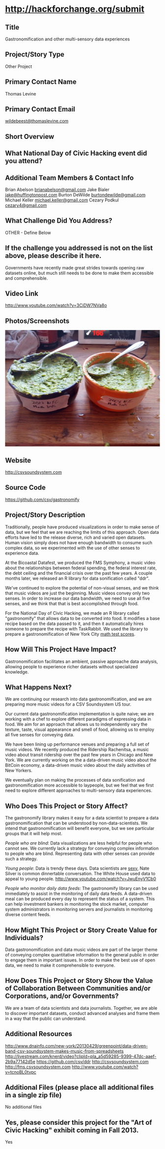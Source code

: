 http://hackforchange.org/submit
=======

## Title
Gastronomification and other multi-sensory data experiences

## Project/Story Type
Other Project

## Primary Contact Name
Thomas Levine

## Primary Contact Email
wildebeest@thomaslevine.com

## Short Overview

## What National Day of Civic Hacking event did you attend?

## Additional Team Members & Contact Info
Brian Abelson <brianabelson@gmail.com>
Jake Bialer <jake@huffingtonpost.com>
Burton DeWilde <burtondewilde@gmail.com>
Michael Keller <michael.keller@gmail.com>
Cezary Podkul <cezary4@gmail.com>

## What Challenge Did You Address?
OTHER - Define Below

## If the challenge you addressed is not on the list above, please describe it here.
Governments have recently made great strides towards opening raw datasets online,
but much still needs to be done to make them accessible and comprehensible.

## Video Link
http://www.youtube.com/watch?v=3CiDW7NVa8o

## Photos/Screenshots
![Two bowls of guacamole, one saying "2012 NYC Math Test Scores" and the other saying "2006 Math Test Scores"](data-guacamole.jpg)

## Website
http://csvsoundsystem.com

## Source Code
https://github.com/csv/gastronomify

## Project/Story Description
Traditionally, people have produced visualizations in order to make sense of data,
but we feel that we are reaching the limits of this approach. Open data efforts have
led to the release diverse, rich and varied open datasets. Human vision simply does
not have enough bandwidth to consume such complex data, so we experimented with the
use of other senses to experience data.

At the Bicoastal Datafest, we produced the FMS Symphony, a music video about the
relationships between federal spending, the federal interest rate, the debt ceiling
and the financial crisis over the past few years. A couple months later, we released
an R library for data sonification called "ddr".

We've continued to explore the potential of non-visual senses, and we think that
music videos are just the beginning. Music videos convey only two senses. In order
to increase our data bandwidth, we need to use all five senses, and we think that
that is best accomplished through food.

For the National Day of Civic Hacking, we made an R library called "gastronomify"
that allows data to be converted into food. It modifies a base recipe based on the
data passed to it, and then it automatically hires someone to prepare the recipe
with TaskRabbit. We used the library to prepare a gastronomification of New York
City [math test scores](https://data.cityofnewyork.us/Education/Math-Test-Results-2006-2012-District-All-Students/7yig-nj52).

## How Will This Project Have Impact?
Gastronomification facilitates an ambient, passive approache data analysis, allowing
people to experience richer datasets without specialized knowledge.

## What Happens Next?
We are continuing our research into data gastronomification, and we are preparing
more music videos for a CSV Soundsystem US tour.

Our current data gastronomification implementation is quite naive; we are working
with a chef to explore different paradigms of expressing data in food. We aim for
an approach that allows us to independently vary the texture, taste, visual
appearance and smell of food, allowing us to employ all five senses for conveying data.

We have been lining up performance venues and preparing a full set of music videos.
We recently produced the Ridership Rachenitsa, a music video about transit ridership
over the past few years in Chicago and New York. We are currently working on the
a data-driven music video about the BitCoin economy, a data-driven music video
about the daily activities of New Yorkers.

We eventually plan on making the processes of data sonification and
gastronomification more accessible to laypeople, but we feel that we first need to
explore different approaches to multi-sensory data experiences.

## Who Does This Project or Story Affect?
The gastronomify library makes it easy for a data scientist to prepare a data
gastronomification that can be understood by non-data-scientists. We intend that
gastronomification will benefit everyone, but we see particular groups that it will
help most.

*People who are blind*: Data visualizations are less helpful for people who cannot
see. We currently lack a strategy for conveying complex information to people who
are blind. Representing data with other senses can provide such a strategy.

*Young people*: Data is trendy these days. Data scientists are
[sexy](http://hbr.org/2012/10/data-scientist-the-sexiest-job-of-the-21st-century/),
Nate Silver is common dinnertable conversation. The White House used data to appeal
to young people. http://www.youtube.com/watch?v=JwuEnyV1Cb0

*People who monitor daily data feeds*: The gastronomify library can be used
immediately to assist in the monitoring of daily data feeds. A data-driven meal can
be produced every day to represent the status of a system. This can help investment
bankers in monitoring the stock market, computer system administrators in monitoring
servers and journalists in monitoring diverse content feeds.

## How Might This Project or Story Create Value for Individuals?
Data gastronomification and data music videos are part of the larger theme of
conveying complex quantitative information to the general public in order to engage
them in important issues. In order to make the best use of open data, we need to
make it comprehensible to everyone.

## How Does This Project or Story Show the Value of Collaboration Between Communities and/or Corporations, and/or Governments?
We are a team of data scientists and data journalists. Together, we are able to
discover important datasets, conduct advanced analyses and frame them in a way that
the public can understand.

## Additional Resources
http://www.dnainfo.com/new-york/20130429/greenpoint/data-driven-band-csv-soundsystem-makes-music-from-spreadsheets
http://livestream.com/knerd/video?clipId=pla_a5d59285-9399-47dc-aaef-2b9a77142d5e
https://github.com/csv/ddr
http://csvsoundsystem.com
http://fms.csvsoundsystem.com
http://www.youtube.com/watch?v=tcnoBL0tvpc

## Additional Files (please place all additional files in a single zip file)
No additional files

## Yes, please consider this project for the "Art of Civic Hacking" exhibit coming in Fall 2013.
Yes
